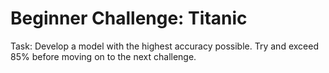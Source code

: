 # Beginner Challenge: Titanic
Task: Develop a model with the highest accuracy possible. Try and exceed 85% before moving on to the next challenge.
